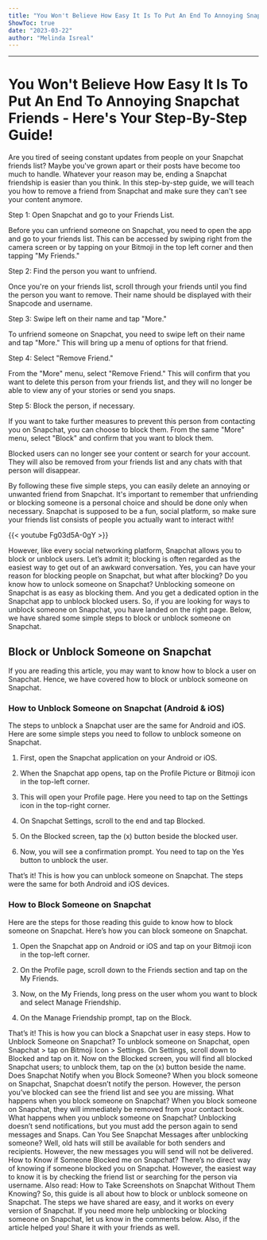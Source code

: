 ```yaml
---
title: "You Won't Believe How Easy It Is To Put An End To Annoying Snapchat Friends - Here's Your Step-By-Step Guide!"
ShowToc: true 
date: "2023-03-22"
author: "Melinda Isreal"
---
```

*****
# You Won't Believe How Easy It Is To Put An End To Annoying Snapchat Friends - Here's Your Step-By-Step Guide!

Are you tired of seeing constant updates from people on your Snapchat friends list? Maybe you've grown apart or their posts have become too much to handle. Whatever your reason may be, ending a Snapchat friendship is easier than you think. In this step-by-step guide, we will teach you how to remove a friend from Snapchat and make sure they can't see your content anymore.

Step 1: Open Snapchat and go to your Friends List.

Before you can unfriend someone on Snapchat, you need to open the app and go to your friends list. This can be accessed by swiping right from the camera screen or by tapping on your Bitmoji in the top left corner and then tapping "My Friends."

Step 2: Find the person you want to unfriend.

Once you're on your friends list, scroll through your friends until you find the person you want to remove. Their name should be displayed with their Snapcode and username.

Step 3: Swipe left on their name and tap "More."

To unfriend someone on Snapchat, you need to swipe left on their name and tap "More." This will bring up a menu of options for that friend.

Step 4: Select "Remove Friend."

From the "More" menu, select "Remove Friend." This will confirm that you want to delete this person from your friends list, and they will no longer be able to view any of your stories or send you snaps.

Step 5: Block the person, if necessary.

If you want to take further measures to prevent this person from contacting you on Snapchat, you can choose to block them. From the same "More" menu, select "Block" and confirm that you want to block them.

Blocked users can no longer see your content or search for your account. They will also be removed from your friends list and any chats with that person will disappear.

By following these five simple steps, you can easily delete an annoying or unwanted friend from Snapchat. It's important to remember that unfriending or blocking someone is a personal choice and should be done only when necessary. Snapchat is supposed to be a fun, social platform, so make sure your friends list consists of people you actually want to interact with!

{{< youtube Fg03d5A-0gY >}} 



However, like every social networking platform, Snapchat allows you to block or unblock users. Let’s admit it; blocking is often regarded as the easiest way to get out of an awkward conversation.
Yes, you can have your reason for blocking people on Snapchat, but what after blocking? Do you know how to unlock someone on Snapchat? Unblocking someone on Snapchat is as easy as blocking them.
And you get a dedicated option in the Snapchat app to unblock blocked users. So, if you are looking for ways to unblock someone on Snapchat, you have landed on the right page. Below, we have shared some simple steps to block or unblock someone on Snapchat.

 
## Block or Unblock Someone on Snapchat


If you are reading this article, you may want to know how to block a user on Snapchat. Hence, we have covered how to block or unblock someone on Snapchat.

 
### How to Unblock Someone on Snapchat (Android & iOS)


The steps to unblock a Snapchat user are the same for Android and iOS. Here are some simple steps you need to follow to unblock someone on Snapchat.
1. First, open the Snapchat application on your Android or iOS.
2. When the Snapchat app opens, tap on the Profile Picture or Bitmoji icon in the top-left corner.

3. This will open your Profile page. Here you need to tap on the Settings icon in the top-right corner.

4. On Snapchat Settings, scroll to the end and tap Blocked.

5. On the Blocked screen, tap the (x) button beside the blocked user.

6. Now, you will see a confirmation prompt. You need to tap on the Yes button to unblock the user.

That’s it! This is how you can unblock someone on Snapchat. The steps were the same for both Android and iOS devices.

 
### How to Block Someone on Snapchat


Here are the steps for those reading this guide to know how to block someone on Snapchat. Here’s how you can block someone on Snapchat.
1. Open the Snapchat app on Android or iOS and tap on your Bitmoji icon in the top-left corner.

2. On the Profile page, scroll down to the Friends section and tap on the My Friends.

3. Now, on the My Friends, long press on the user whom you want to block and select Manage Friendship.

4. On the Manage Friendship prompt, tap on the Block.

That’s it! This is how you can block a Snapchat user in easy steps.
How to Unblock Someone on Snapchat?
To unblock someone on Snapchat, open Snapchat > tap on Bitmoji Icon > Settings. On Settings, scroll down to Blocked and tap on it. Now on the Blocked screen, you will find all blocked Snapchat users; to unblock them, tap on the (x) button beside the name.
Does Snapchat Notify when you Block Someone?
When you block someone on Snapchat, Snapchat doesn’t notify the person. However, the person you’ve blocked can see the friend list and see you are missing.
What happens when you block someone on Snapchat?
When you block someone on Snapchat, they will immediately be removed from your contact book.
What happens when you unblock someone on Snapchat?
Unblocking doesn’t send notifications, but you must add the person again to send messages and Snaps.
Can You See Snapchat Messages after unblocking someone?
Well, old hats will still be available for both senders and recipients. However, the new messages you will send will not be delivered.
How to Know if Someone Blocked me on Snapchat?
There’s no direct way of knowing if someone blocked you on Snapchat. However, the easiest way to know it is by checking the friend list or searching for the person via username.
Also read: How to Take Screenshots on Snapchat Without Them Knowing?
So, this guide is all about how to block or unblock someone on Snapchat. The steps we have shared are easy, and it works on every version of Snapchat. If you need more help unblocking or blocking someone on Snapchat, let us know in the comments below. Also, if the article helped you! Share it with your friends as well.




